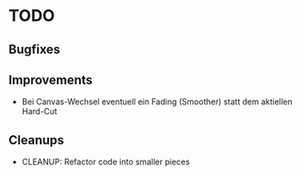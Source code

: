 
TODO
====

Bugfixes
--------

Improvements
------------

- Bei Canvas-Wechsel eventuell ein Fading (Smoother)
  statt dem aktiellen Hard-Cut

Cleanups
--------

- CLEANUP:
  Refactor code into smaller pieces

